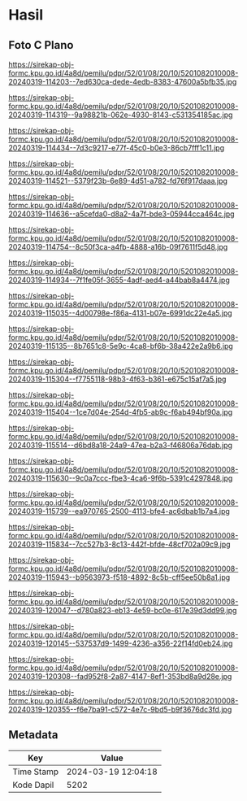 # Hasil

## Foto C Plano

https://sirekap-obj-formc.kpu.go.id/4a8d/pemilu/pdpr/52/01/08/20/10/5201082010008-20240319-114203--7ed630ca-dede-4edb-8383-47600a5bfb35.jpg

https://sirekap-obj-formc.kpu.go.id/4a8d/pemilu/pdpr/52/01/08/20/10/5201082010008-20240319-114319--9a98821b-062e-4930-8143-c531354185ac.jpg

https://sirekap-obj-formc.kpu.go.id/4a8d/pemilu/pdpr/52/01/08/20/10/5201082010008-20240319-114434--7d3c9217-e77f-45c0-b0e3-86cb7fff1c11.jpg

https://sirekap-obj-formc.kpu.go.id/4a8d/pemilu/pdpr/52/01/08/20/10/5201082010008-20240319-114521--5379f23b-6e89-4d51-a782-fd76f917daaa.jpg

https://sirekap-obj-formc.kpu.go.id/4a8d/pemilu/pdpr/52/01/08/20/10/5201082010008-20240319-114636--a5cefda0-d8a2-4a7f-bde3-05944cca464c.jpg

https://sirekap-obj-formc.kpu.go.id/4a8d/pemilu/pdpr/52/01/08/20/10/5201082010008-20240319-114754--8c50f3ca-a4fb-4888-a16b-09f7611f5d48.jpg

https://sirekap-obj-formc.kpu.go.id/4a8d/pemilu/pdpr/52/01/08/20/10/5201082010008-20240319-114934--7f1fe05f-3655-4adf-aed4-a44bab8a4474.jpg

https://sirekap-obj-formc.kpu.go.id/4a8d/pemilu/pdpr/52/01/08/20/10/5201082010008-20240319-115035--4d00798e-f86a-4131-b07e-6991dc22e4a5.jpg

https://sirekap-obj-formc.kpu.go.id/4a8d/pemilu/pdpr/52/01/08/20/10/5201082010008-20240319-115135--8b7651c8-5e9c-4ca8-bf6b-38a422e2a9b6.jpg

https://sirekap-obj-formc.kpu.go.id/4a8d/pemilu/pdpr/52/01/08/20/10/5201082010008-20240319-115304--f7755118-98b3-4f63-b361-e675c15af7a5.jpg

https://sirekap-obj-formc.kpu.go.id/4a8d/pemilu/pdpr/52/01/08/20/10/5201082010008-20240319-115404--1ce7d04e-254d-4fb5-ab9c-f6ab494bf90a.jpg

https://sirekap-obj-formc.kpu.go.id/4a8d/pemilu/pdpr/52/01/08/20/10/5201082010008-20240319-115514--d6bd8a18-24a9-47ea-b2a3-f46806a76dab.jpg

https://sirekap-obj-formc.kpu.go.id/4a8d/pemilu/pdpr/52/01/08/20/10/5201082010008-20240319-115630--9c0a7ccc-fbe3-4ca6-9f6b-5391c4297848.jpg

https://sirekap-obj-formc.kpu.go.id/4a8d/pemilu/pdpr/52/01/08/20/10/5201082010008-20240319-115739--ea970765-2500-4113-bfe4-ac6dbab1b7a4.jpg

https://sirekap-obj-formc.kpu.go.id/4a8d/pemilu/pdpr/52/01/08/20/10/5201082010008-20240319-115834--7cc527b3-8c13-442f-bfde-48cf702a09c9.jpg

https://sirekap-obj-formc.kpu.go.id/4a8d/pemilu/pdpr/52/01/08/20/10/5201082010008-20240319-115943--b9563973-f518-4892-8c5b-cff5ee50b8a1.jpg

https://sirekap-obj-formc.kpu.go.id/4a8d/pemilu/pdpr/52/01/08/20/10/5201082010008-20240319-120047--d780a823-eb13-4e59-bc0e-617e39d3dd99.jpg

https://sirekap-obj-formc.kpu.go.id/4a8d/pemilu/pdpr/52/01/08/20/10/5201082010008-20240319-120145--537537d9-1499-4236-a356-22f14fd0eb24.jpg

https://sirekap-obj-formc.kpu.go.id/4a8d/pemilu/pdpr/52/01/08/20/10/5201082010008-20240319-120308--fad952f8-2a87-4147-8ef1-353bd8a9d28e.jpg

https://sirekap-obj-formc.kpu.go.id/4a8d/pemilu/pdpr/52/01/08/20/10/5201082010008-20240319-120355--f6e7ba91-c572-4e7c-9bd5-b9f3676dc3fd.jpg


## Metadata

| Key        | Value               |
| ---------- | ------------------- |
| Time Stamp | 2024-03-19 12:04:18 |
| Kode Dapil | 5202                |



